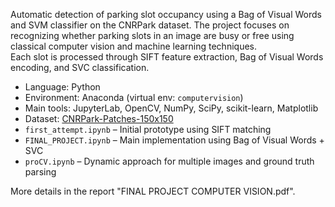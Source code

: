 Automatic detection of parking slot occupancy using a Bag of Visual Words and SVM classifier on the CNRPark dataset.
The project focuses on recognizing whether parking slots in an image are busy or free using classical computer vision and machine learning techniques.  
Each slot is processed through SIFT feature extraction, Bag of Visual Words encoding, and SVC classification.

- Language: Python  
- Environment: Anaconda (virtual env: `computervision`)  
- Main tools: JupyterLab, OpenCV, NumPy, SciPy, scikit-learn, Matplotlib  
- Dataset: [CNRPark-Patches-150x150](http://cnrpark.it)  
- `first_attempt.ipynb` – Initial prototype using SIFT matching  
- `FINAL_PROJECT.ipynb` – Main implementation using Bag of Visual Words + SVC  
- `proCV.ipynb` – Dynamic approach for multiple images and ground truth parsing

More details in the report "FINAL PROJECT COMPUTER VISION.pdf".
